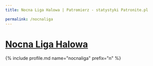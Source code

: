 ```yaml
---
title: Nocna Liga Halowa | Patromierz - statystyki Patronite.pl

permalink: /nocnaliga
---
```


# [Nocna Liga Halowa](https://patronite.pl/nocnaliga)

{% include profile.md name="nocnaliga" prefix="n" %}
